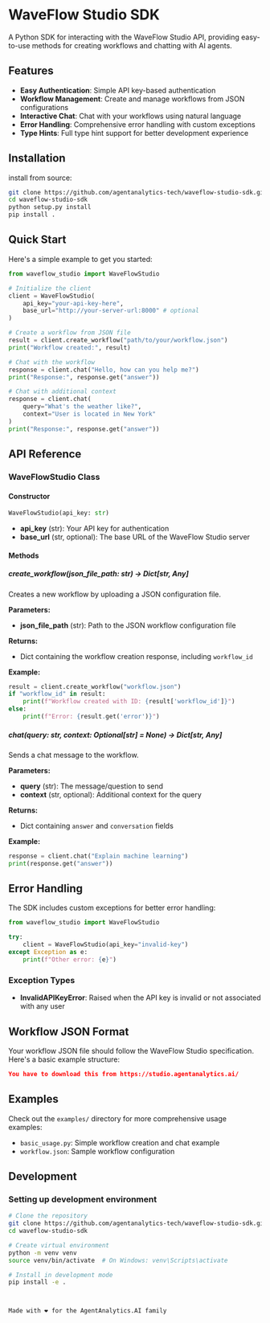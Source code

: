 # WaveFlow Studio SDK

A Python SDK for interacting with the WaveFlow Studio API, providing easy-to-use methods for creating workflows and chatting with AI agents.

## Features

- **Easy Authentication**: Simple API key-based authentication
- **Workflow Management**: Create and manage workflows from JSON configurations
- **Interactive Chat**: Chat with your workflows using natural language
- **Error Handling**: Comprehensive error handling with custom exceptions
- **Type Hints**: Full type hint support for better development experience

## Installation

install from source:

```bash
git clone https://github.com/agentanalytics-tech/waveflow-studio-sdk.git
cd waveflow-studio-sdk
python setup.py install
pip install .
```

## Quick Start

Here's a simple example to get you started:

```python
from waveflow_studio import WaveFlowStudio

# Initialize the client
client = WaveFlowStudio(
    api_key="your-api-key-here",
    base_url="http://your-server-url:8000" # optional
)

# Create a workflow from JSON file
result = client.create_workflow("path/to/your/workflow.json")
print("Workflow created:", result)

# Chat with the workflow
response = client.chat("Hello, how can you help me?")
print("Response:", response.get("answer"))

# Chat with additional context
response = client.chat(
    query="What's the weather like?",
    context="User is located in New York"
)
print("Response:", response.get("answer"))
```

## API Reference

### WaveFlowStudio Class

#### Constructor

```python
WaveFlowStudio(api_key: str)
```

- **api_key** (str): Your API key for authentication
- **base_url** (str, optional): The base URL of the WaveFlow Studio server

#### Methods

##### create_workflow(json_file_path: str) → Dict[str, Any]

Creates a new workflow by uploading a JSON configuration file.

**Parameters:**
- **json_file_path** (str): Path to the JSON workflow configuration file

**Returns:**
- Dict containing the workflow creation response, including `workflow_id`

**Example:**
```python
result = client.create_workflow("workflow.json")
if "workflow_id" in result:
    print(f"Workflow created with ID: {result['workflow_id']}")
else:
    print(f"Error: {result.get('error')}")
```

##### chat(query: str, context: Optional[str] = None) → Dict[str, Any]

Sends a chat message to the workflow.

**Parameters:**
- **query** (str): The message/question to send
- **context** (str, optional): Additional context for the query

**Returns:**
- Dict containing `answer` and `conversation` fields

**Example:**
```python
response = client.chat("Explain machine learning")
print(response.get("answer"))
```

## Error Handling

The SDK includes custom exceptions for better error handling:

```python
from waveflow_studio import WaveFlowStudio

try:
    client = WaveFlowStudio(api_key="invalid-key")
except Exception as e:
    print(f"Other error: {e}")
```

### Exception Types

- **InvalidAPIKeyError**: Raised when the API key is invalid or not associated with any user

## Workflow JSON Format

Your workflow JSON file should follow the WaveFlow Studio specification. Here's a basic example structure:

```json
You have to download this from https://studio.agentanalytics.ai/
```

## Examples

Check out the `examples/` directory for more comprehensive usage examples:

- `basic_usage.py`: Simple workflow creation and chat example
- `workflow.json`: Sample workflow configuration

## Development

### Setting up development environment

```bash
# Clone the repository
git clone https://github.com/agentanalytics-tech/waveflow-studio-sdk.git
cd waveflow-studio-sdk

# Create virtual environment
python -m venv venv
source venv/bin/activate  # On Windows: venv\Scripts\activate

# Install in development mode
pip install -e .



Made with ❤️ for the AgentAnalytics.AI family
